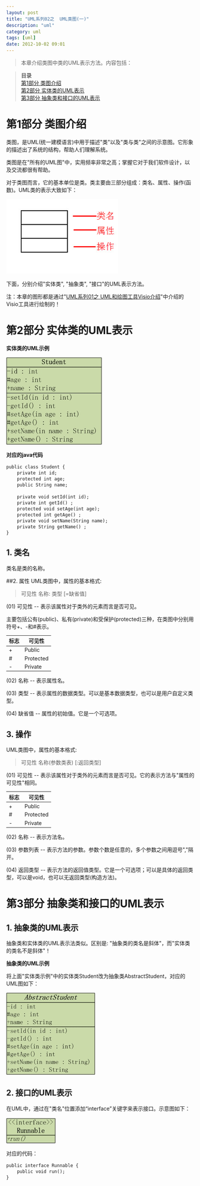 ```yaml
---
layout: post
title: "UML系列02之  UML类图(一)"
description: "uml"
category: uml
tags: [uml]
date: 2012-10-02 09:01
---
```


> 本章介绍类图中类的UML表示方法。内容包括：

> **目录**  
[第1部分 类图介绍](#anchor1)  
[第2部分 实体类的UML表示](#anchor2)  
[第3部分 抽象类和接口的UML表示](#anchor3)  

 

<a name="anchor1"></a>
# 第1部分 类图介绍

类图，是UML(统一建模语言)中用于描述"类"以及"类与类"之间的示意图。它形象的描述出了系统的结构，帮助人们理解系统。

类图是在"所有的UML图"中，实用频率非常之高；掌握它对于我们软件设计，以及交流都很有帮助。

对于类图而言，它的基本单位是类。类主要由三部分组成：类名、属性、操作(函数)。UML类的表示大致如下：

![img](/media/pic/uml/uml02-01.jpg)

下面，分别介绍"实体类", "抽象类", "接口"的UML表示方法。

注：本章的图形都是通过"[UML系列01之 UML和绘图工具Visio介绍][link_uml01]"中介绍的Visio工具进行绘制的！

 

<a name="anchor2"></a>
# 第2部分 实体类的UML表示

**实体类的UML示例**

![img](/media/pic/uml/uml02-02.jpg)

**对应的java代码**

    public class Student {
        private int id;
        protected int age;
        public String name;

        private void setId(int id);
        private int getId() ;
        protected void setAge(int age);
        protected int getAge() ;
        private void setName(String name);
        private String getName() ;
    }

## 1. 类名
类名是类的名称。 

##2. 属性
UML类图中，属性的基本格式:     
> 可见性  名称: 类型 [=缺省值]

(01) 可见性 -- 表示该属性对于类外的元素而言是否可见。

 主要包括公有(public)、私有(private)和受保护(protected)三种，在类图中分别用符号+、-和#表示。

|    标志      |       可见性      |
| ------------ | ----------------- |
|     +        |     Public        |
|     #        |     Protected     |
|     -        |     Private       |

(02) 名称   -- 表示属性名。

(03) 类型   -- 表示属性的数据类型。可以是基本数据类型，也可以是用户自定义类型。

(04) 缺省值 -- 属性的初始值。它是一个可选项。


## 3. 操作
UML类图中，属性的基本格式:  
> 可见性 名称(参数类表)  [:返回类型]

(01) 可见性 -- 表示该属性对于类外的元素而言是否可见。它的表示方法与"属性的可见性"相同。

|    标志      |       可见性      |
| ------------ | ----------------- |
|     +        |     Public        |
|     #        |     Protected     |
|     -        |     Private       |

(02) 名称 -- 表示方法名。

(03) 参数列表 -- 表示方法的参数。参数个数是任意的，多个参数之间用逗号","隔开。

(04) 返回类型 -- 表示方法的返回值类型。它是一个可选项；可以是具体的返回类型，可以是void，也可以无返回类型(构造方法)。
 

<a name="anchor3"></a>
# 第3部分 抽象类和接口的UML表示

## 1. 抽象类的UML表示

抽象类和实体类的UML表示法类似。区别是: "抽象类的类名是斜体"，而"实体类的类名不是斜体"！

**抽象类的UML示例**

将上面"实体类示例"中的实体类Student改为抽象类AbstractStudent，对应的UML图如下：

![img](/media/pic/uml/uml02-03.jpg)

 

## 2. 接口的UML表示

在UML中，通过在"类名"位置添加“interface”关键字来表示接口。示意图如下：

![img](/media/pic/uml/uml02-04.jpg)


对应的代码：

    public interface Runnable {
        public void run();
    }
 

[link_uml01]:   /2012/10/01/uml
